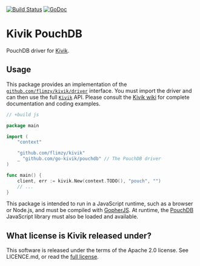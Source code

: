 [![Build Status](https://travis-ci.org/go-kivik/pouchdb.svg?branch=master)](https://travis-ci.org/go-kivik/pouchdb)  [![GoDoc](https://godoc.org/github.com/go-kivik/pouchdb?status.svg)](http://godoc.org/github.com/go-kivik/pouchdb)

# Kivik PouchDB

PouchDB driver for [Kivik](https://github.com/go-kivik/pouchdb).

## Usage

This package provides an implementation of the
[`github.com/flimzy/kivik/driver`](http://godoc.org/github.com/flimzy/kivik/driver)
interface. You must import the driver and can then use the full
[`Kivik`](http://godoc.org/github.com/flimzy/kivik) API. Please consult the
[Kivik wiki](https://github.com/flimzy/kivik/wiki) for complete documentation
and coding examples.

```go
// +build js

package main

import (
    "context"

    "github.com/flimzy/kivik"
    _ "github.com/go-kivik/pouchdb" // The PouchDB driver
)

func main() {
    client, err := kivik.New(context.TODO(), "pouch", "")
    // ...
}
```

This package is intended to run in a JavaScript runtime, such as a browser or
Node.js, and must be compiled with
[GopherJS](https://github.com/gopherjs/gopherjs). At runtime, the
[PouchDB](https://pouchdb.com/download.html) JavaScript library must also be
loaded and available.

## What license is Kivik released under?

This software is released under the terms of the Apache 2.0 license. See
LICENCE.md, or read the [full license](http://www.apache.org/licenses/LICENSE-2.0).
